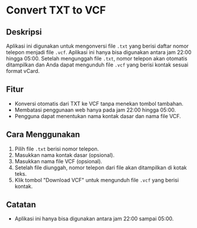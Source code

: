 # Convert TXT to VCF

## Deskripsi
Aplikasi ini digunakan untuk mengonversi file `.txt` yang berisi daftar nomor telepon menjadi file `.vcf`. Aplikasi ini hanya bisa digunakan antara jam 22:00 hingga 05:00. Setelah mengunggah file `.txt`, nomor telepon akan otomatis ditampilkan dan Anda dapat mengunduh file `.vcf` yang berisi kontak sesuai format vCard.

## Fitur
- Konversi otomatis dari TXT ke VCF tanpa menekan tombol tambahan.
- Membatasi penggunaan web hanya pada jam 22:00 hingga 05:00.
- Pengguna dapat menentukan nama kontak dasar dan nama file VCF.

## Cara Menggunakan
1. Pilih file `.txt` berisi nomor telepon.
2. Masukkan nama kontak dasar (opsional).
3. Masukkan nama file VCF (opsional).
4. Setelah file diunggah, nomor telepon dari file akan ditampilkan di kotak teks.
5. Klik tombol "Download VCF" untuk mengunduh file `.vcf` yang berisi kontak.

## Catatan
- Aplikasi ini hanya bisa digunakan antara jam 22:00 sampai 05:00.